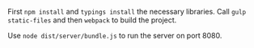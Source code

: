 First `npm install` and `typings install` the necessary libraries. Call `gulp static-files` and then `webpack` to build the project. 

Use `node dist/server/bundle.js` to run the server on port 8080.
